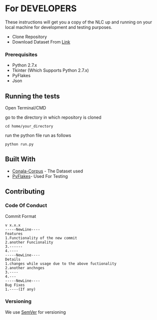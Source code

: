 # For DEVELOPERS

These instructions will get you a copy of the NLC up and running on your local machine for development and testing purposes.
* Clone Repository
* Download Dataset From [Link](www.dataset.com)

### Prerequisites

* Python 2.7.x
* Tkinter (Which Supports Python 2.7.x)
* PyFlakes
* Json


## Running the tests

Open Terminal/CMD

go to the directory in which repository is cloned

```
cd home/your_directory
```

run the python file run as follows

```
python run.py
```
## Built With

* [Conala-Corpus](www.conala-corpus.com) - The Dataset used
* [PyFlakes]()- Used For Testing

## Contributing

### Code Of Conduct

Commit Format 
```
v x.x.x
-----NewLine----
Features
1.Functionality of the new commit
2.another Funcionality
3.------
4.----
-----NewLine----
Details 
1.changes while usage due to the above fuctionality
2.another anchnges
3.----
4.---
-----NewLine----
Bug Fixes
1.----(If any)
``` 

### Versioning

We use [SemVer](http://semver.org/) for versioning